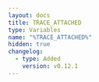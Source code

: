 ```yaml
---
layout: docs
title: TRACE_ATTACHED
type: Variables
name: "%TRACE_ATTACHED%"
hidden: true
changelog:
  - type: Added
    version: v0.12.1
---
```

